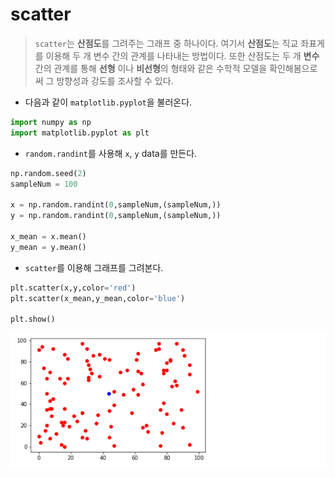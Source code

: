 # scatter

> `scatter`는 **산점도**를 그려주는 그래프 중 하나이다.  여기서 **산점도**는 직교 좌표게를 이용해 두 개 변수 간의 관계를 나타내는 방법이다. 또한 산점도는 두 개 **변수** 간의 관계를 통해 **선형** 이나 **비선형**의 형태와 같은 수학적 모델을 확인해봄으로써 그 방향성과 강도를 조사할 수 있다.

* 다음과 같이 `matplotlib.pyplot`을 불러온다.

```python
import numpy as np
import matplotlib.pyplot as plt
```

* `random.randint`를 사용해 `x`, `y` data를 만든다. 

```python
np.random.seed(2)
sampleNum = 100 

x = np.random.randint(0,sampleNum,(sampleNum,))
y = np.random.randint(0,sampleNum,(sampleNum,))

x_mean = x.mean()
y_mean = y.mean()
```

* `scatter`를  이용해 그래프를 그려본다.

```python
plt.scatter(x,y,color='red')
plt.scatter(x_mean,y_mean,color='blue')

plt.show()
```

![image-20200913190316210](markdown-images/image-20200913190316210.png)